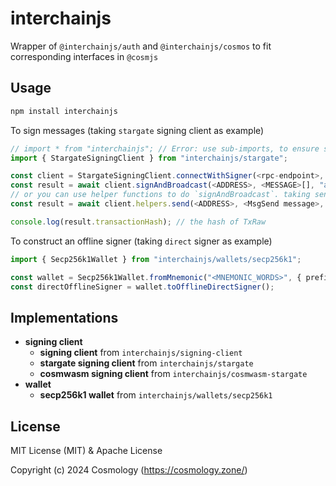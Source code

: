 # interchainjs

Wrapper of `@interchainjs/auth` and `@interchainjs/cosmos` to fit corresponding interfaces in `@cosmjs` 

## Usage

```sh
npm install interchainjs
```

To sign messages (taking `stargate` signing client as example)

```ts
// import * from "interchainjs"; // Error: use sub-imports, to ensure small app size
import { StargateSigningClient } from "interchainjs/stargate";

const client = StargateSigningClient.connectWithSigner(<rpc-endpoint>, <offline signer>);
const result = await client.signAndBroadcast(<ADDRESS>, <MESSAGE>[], "auto");
// or you can use helper functions to do `signAndBroadcast`. taking send tokens as example
const result = await client.helpers.send(<ADDRESS>, <MsgSend message>, "auto", "");

console.log(result.transactionHash); // the hash of TxRaw
```

To construct an offline signer (taking `direct` signer as example)

```ts
import { Secp256k1Wallet } from "interchainjs/wallets/secp256k1";

const wallet = Secp256k1Wallet.fromMnemonic("<MNEMONIC_WORDS>", { prefix: "<prefix>" });
const directOfflineSigner = wallet.toOfflineDirectSigner();
```

## Implementations

- **signing client**
  - **signing client** from `interchainjs/signing-client`
  - **stargate signing client** from `interchainjs/stargate`
  - **cosmwasm signing client** from `interchainjs/cosmwasm-stargate`
- **wallet**
  - **secp256k1 wallet** from `interchainjs/wallets/secp256k1`

## License

MIT License (MIT) & Apache License

Copyright (c) 2024 Cosmology (https://cosmology.zone/)